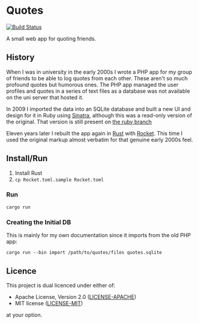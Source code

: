 Quotes
======

[![Build Status](https://api.cirrus-ci.com/github/wezm/Quotes.svg)](https://cirrus-ci.com/github/wezm/Quotes)

A small web app for quoting friends.

History
-------

When I was in university in the early 2000s I wrote a PHP app for my group of
friends to be able to log quotes from each other. These aren't so much profound
quotes but humorous ones.  The PHP app managed the user profiles and quotes in
a series of text files as a database was not available on the uni server that
hosted it.

In 2009 I imported the data into an SQLite database and built a new UI and
design for it in Ruby using [Sinatra], although this was a read-only version
of the original. That version is still present on [the ruby
branch](https://github.com/wezm/Quotes/tree/ruby)

Eleven years later I rebuilt the app again in [Rust] with [Rocket]. This time I
used the original markup almost verbatim for that genuine early 2000s feel.

Install/Run
-----------

1. Install Rust
2. `cp Rocket.toml.sample Rocket.toml`

### Run

    cargo run

### Creating the Initial DB

This is mainly for my own documentation since it imports from the old PHP
app:

    cargo run --bin import /path/to/quotes/files quotes.sqlite

Licence
-------

This project is dual licenced under either of:

- Apache License, Version 2.0 ([LICENSE-APACHE](https://github.com/wezm/Quotes/blob/master/LICENSE-APACHE))
- MIT license ([LICENSE-MIT](https://github.com/wezm/Quotes/blob/master/LICENSE-MIT))

at your option.

[Rust]: https://www.rust-lang.org/
[Rocket]: https://rocket.rs/
[Sinatra]: http://sinatrarb.com/
